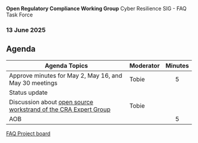  **Open Regulatory Compliance Working Group** Cyber Resilience SIG - FAQ Task Force

###  13 June 2025
##  Agenda

| Agenda Topics | Moderator | Minutes |
| ----- | ----- | :---: |
| Approve minutes for May 2, May 16, and May 30 meetings | Tobie | 5 |
| Status update |  |  |
| Discussion about [open source workstrand of the CRA Expert Group](../../#cra-expert-group) | Tobie |  |
| AOB | | 5 |

[FAQ Project board](https://github.com/orgs/orcwg/projects/7)

